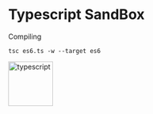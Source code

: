 # Typescript SandBox

Compiling
```
tsc es6.ts -w --target es6
```

<a href="https://www.typescriptlang.org">
  <img
    height="90"
    width="90"
    alt="typescript"
    src="https://external-content.duckduckgo.com/iu/?u=https%3A%2F%2Fraw.githubusercontent.com%2Fremojansen%2Flogo.ts%2Fmaster%2Fts.png&f=1&nofb=1"
    align="left"
  />
</a>
